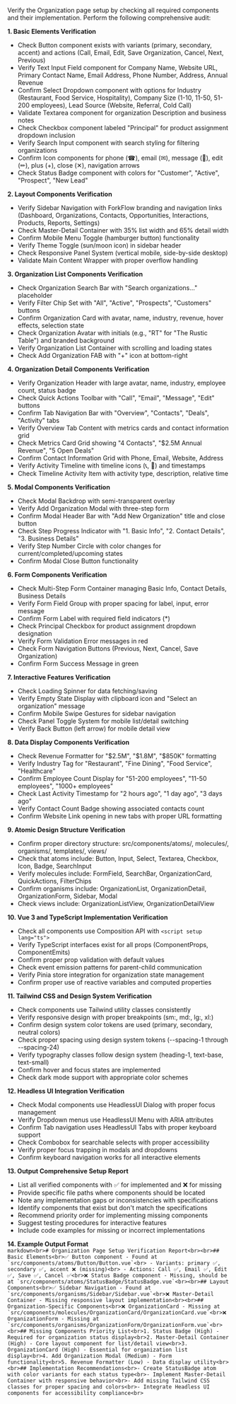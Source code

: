 Verify the Organization page setup by checking all required components and their implementation. Perform the following comprehensive audit:  
  
**1. Basic Elements Verification**  
- Check Button component exists with variants (primary, secondary, accent) and actions (Call, Email, Edit, Save Organization, Cancel, Next, Previous)  
- Verify Text Input Field component for Company Name, Website URL, Primary Contact Name, Email Address, Phone Number, Address, Annual Revenue  
- Confirm Select Dropdown component with options for Industry (Restaurant, Food Service, Hospitality), Company Size (1-10, 11-50, 51-200 employees), Lead Source (Website, Referral, Cold Call)  
- Validate Textarea component for organization Description and business notes  
- Check Checkbox component labeled "Principal" for product assignment dropdown inclusion  
- Verify Search Input component with search styling for filtering organizations  
- Confirm Icon components for phone (☎), email (✉), message (💬), edit (✏), plus (+), close (✕), navigation arrows  
- Check Status Badge component with colors for "Customer", "Active", "Prospect", "New Lead"  
  
**2. Layout Components Verification**  
- Verify Sidebar Navigation with ForkFlow branding and navigation links (Dashboard, Organizations, Contacts, Opportunities, Interactions, Products, Reports, Settings)  
- Check Master-Detail Container with 35% list width and 65% detail width  
- Confirm Mobile Menu Toggle (hamburger button) functionality  
- Verify Theme Toggle (sun/moon icon) in sidebar header  
- Check Responsive Panel System (vertical mobile, side-by-side desktop)  
- Validate Main Content Wrapper with proper overflow handling  
  
**3. Organization List Components Verification**  
- Check Organization Search Bar with "Search organizations..." placeholder  
- Verify Filter Chip Set with "All", "Active", "Prospects", "Customers" buttons  
- Confirm Organization Card with avatar, name, industry, revenue, hover effects, selection state  
- Check Organization Avatar with initials (e.g., "RT" for "The Rustic Table") and branded background  
- Verify Organization List Container with scrolling and loading states  
- Check Add Organization FAB with "+" icon at bottom-right  
  
**4. Organization Detail Components Verification**  
- Verify Organization Header with large avatar, name, industry, employee count, status badge  
- Check Quick Actions Toolbar with "Call", "Email", "Message", "Edit" buttons  
- Confirm Tab Navigation Bar with "Overview", "Contacts", "Deals", "Activity" tabs  
- Verify Overview Tab Content with metrics cards and contact information grid  
- Check Metrics Card Grid showing "4 Contacts", "$2.5M Annual Revenue", "5 Open Deals"  
- Confirm Contact Information Grid with Phone, Email, Website, Address  
- Verify Activity Timeline with timeline icons (📞, 📧) and timestamps  
- Check Timeline Activity Item with activity type, description, relative time  
  
**5. Modal Components Verification**  
- Check Modal Backdrop with semi-transparent overlay  
- Verify Add Organization Modal with three-step form  
- Confirm Modal Header Bar with "Add New Organization" title and close button  
- Check Step Progress Indicator with "1. Basic Info", "2. Contact Details", "3. Business Details"  
- Verify Step Number Circle with color changes for current/completed/upcoming states  
- Confirm Modal Close Button functionality  
  
**6. Form Components Verification**  
- Check Multi-Step Form Container managing Basic Info, Contact Details, Business Details  
- Verify Form Field Group with proper spacing for label, input, error message  
- Confirm Form Label with required field indicators (*)  
- Check Principal Checkbox for product assignment dropdown designation  
- Verify Form Validation Error messages in red  
- Check Form Navigation Buttons (Previous, Next, Cancel, Save Organization)  
- Confirm Form Success Message in green  
  
**7. Interactive Features Verification**  
- Check Loading Spinner for data fetching/saving  
- Verify Empty State Display with clipboard icon and "Select an organization" message  
- Confirm Mobile Swipe Gestures for sidebar navigation  
- Check Panel Toggle System for mobile list/detail switching  
- Verify Back Button (left arrow) for mobile detail view  
  
**8. Data Display Components Verification**  
- Check Revenue Formatter for "$2.5M", "$1.8M", "$850K" formatting  
- Verify Industry Tag for "Restaurant", "Fine Dining", "Food Service", "Healthcare"  
- Confirm Employee Count Display for "51-200 employees", "11-50 employees", "1000+ employees"  
- Check Last Activity Timestamp for "2 hours ago", "1 day ago", "3 days ago"  
- Verify Contact Count Badge showing associated contacts count  
- Confirm Website Link opening in new tabs with proper URL formatting  
  
**9. Atomic Design Structure Verification**  
- Confirm proper directory structure: src/components/atoms/, molecules/, organisms/, templates/, views/  
- Check that atoms include: Button, Input, Select, Textarea, Checkbox, Icon, Badge, SearchInput  
- Verify molecules include: FormField, SearchBar, OrganizationCard, QuickActions, FilterChips  
- Confirm organisms include: OrganizationList, OrganizationDetail, OrganizationForm, Sidebar, Modal  
- Check views include: OrganizationListView, OrganizationDetailView  
  
**10. Vue 3 and TypeScript Implementation Verification**  
- Check all components use Composition API with `<script setup lang="ts">`  
- Verify TypeScript interfaces exist for all props (ComponentProps, ComponentEmits)  
- Confirm proper prop validation with default values  
- Check event emission patterns for parent-child communication  
- Verify Pinia store integration for organization state management  
- Confirm proper use of reactive variables and computed properties  
  
**11. Tailwind CSS and Design System Verification**  
- Check components use Tailwind utility classes consistently  
- Verify responsive design with proper breakpoints (sm:, md:, lg:, xl:)  
- Confirm design system color tokens are used (primary, secondary, neutral colors)  
- Check proper spacing using design system tokens (--spacing-1 through --spacing-24)  
- Verify typography classes follow design system (heading-1, text-base, text-small)  
- Confirm hover and focus states are implemented  
- Check dark mode support with appropriate color schemes  
  
**12. Headless UI Integration Verification**  
- Check Modal components use HeadlessUI Dialog with proper focus management  
- Verify Dropdown menus use HeadlessUI Menu with ARIA attributes  
- Confirm Tab navigation uses HeadlessUI Tabs with proper keyboard support  
- Check Combobox for searchable selects with proper accessibility  
- Verify proper focus trapping in modals and dropdowns  
- Confirm keyboard navigation works for all interactive elements  
  
**13. Output Comprehensive Setup Report**  
- List all verified components with ✅ for implemented and ❌ for missing  
- Provide specific file paths where components should be located  
- Note any implementation gaps or inconsistencies with specifications  
- Identify components that exist but don't match the specifications  
- Recommend priority order for implementing missing components  
- Suggest testing procedures for interactive features  
- Include code examples for missing or incorrect implementations  
  
**14. Example Output Format**  
``markdown<br># Organization Page Setup Verification Report<br><br>## Basic Elements<br>✅ Button component - Found at `src/components/atoms/Button/Button.vue`<br> - Variants: primary ✅, secondary ✅, accent ❌ (missing)<br> - Actions: Call ✅, Email ✅, Edit ✅, Save ✅, Cancel ✅<br>❌ Status Badge component - Missing, should be at `src/components/atoms/StatusBadge/StatusBadge.vue`<br><br>## Layout Components<br>✅ Sidebar Navigation - Found at `src/components/organisms/Sidebar/Sidebar.vue`<br>❌ Master-Detail Container - Missing responsive layout implementation<br><br>## Organization-Specific Components<br>❌ OrganizationCard - Missing at `src/components/molecules/OrganizationCard/OrganizationCard.vue`<br>❌ OrganizationForm - Missing at `src/components/organisms/OrganizationForm/OrganizationForm.vue`<br><br>## Missing Components Priority List<br>1. Status Badge (High) - Required for organization status display<br>2. Master-Detail Container (High) - Core layout component for list/detail view<br>3. OrganizationCard (High) - Essential for organization list display<br>4. Add Organization Modal (Medium) - Form functionality<br>5. Revenue Formatter (Low) - Data display utility<br><br>## Implementation Recommendations<br>- Create StatusBadge atom with color variants for each status type<br>- Implement Master-Detail Container with responsive behavior<br>- Add missing Tailwind CSS classes for proper spacing and colors<br>- Integrate Headless UI components for accessibility compliance<br>``